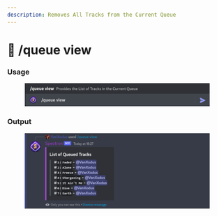 ```yaml
---
description: Removes All Tracks from the Current Queue
---
```


# 📄 /queue view

### Usage

<figure><img src="../../.gitbook/assets/image (32).png" alt=""><figcaption></figcaption></figure>

### Output

<figure><img src="../../.gitbook/assets/image (3).png" alt=""><figcaption></figcaption></figure>
